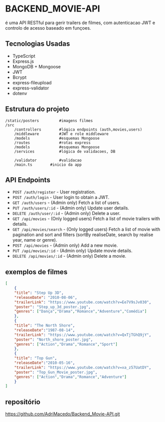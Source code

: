 # BACKEND_MOVIE-API

é uma API RESTful para gerir trailers de filmes, com autenticacao JWT e controlo de acesso baseado em funçoes. 

## Tecnologias Usadas

- TypeScript
- Express.js
- MongoDB + Mongoose
- JWT
- Bcrypt
- express-fileupload
- express-validator
- dotenv

## Estrutura do projeto

```
/static/posters         #imagens filmes
/src
    /controllers        #lógica endpoints (auth,movies,users)
    /middleware         #JWT e role middleware
    /models             #esquemas Mongoose
    /routes             #rotas express    
    /models             #esquemas Mongoose
    /services           #lógica de validacoes, DB
    
    /validator          #validacao 
    /main.ts        #inicio da app
```

## API Endpoints
- `POST /auth/register` - User registration.
- `POST /auth/login` - User login to obtain a JWT.
- `GET /auth/users` - (Admin only) Fetch a list of users.
- `PUT /auth/users/:id` - (Admin only) Update user details.
- `DELETE /auth/user/:id` - (Admin only) Delete a user.
- `GET /api/movies` - (Only logged users) Fetch a list of movie trailers with details.
- `GET /api/movies/search` - (Only logged users) Fetch a list of movie with pagination and sort and filters (sortBy realiseDate, search by realise year, name or genre).
- `POST /api/movies` - (Admin only) Add a new movie.
- `PUT /api/movies/:id` - (Admin only) Update movie details.
- `DELETE /api/movies/:id` - (Admin only) Delete a movie.


## exemplos de filmes
```JSON
[
    {
    "title": "Step Up 3D",
    "releaseDate": "2010-08-06",
    "trailerLink": "https://www.youtube.com/watch?v=Ee7V9sJv030",
    "poster": "Step_up_3d_poster.jpg",
    "genres": ["Dança","Drama","Romance","Adventure","Comédia"]
    },
    {
    "title": "The North Shore",
    "releaseDate":"1987-08-14",
    "trailerLink": "https://www.youtube.com/watch?v=QxTjTGhQ9jY",
    "poster": "North_shore_poster.jpg",
    "genres": ["Action","Drama","Romance","Sport"]
    },
    {
    "title": "Top Gun",
    "releaseDate":"2010-05-16",
    "trailerLink": "https://www.youtube.com/watch?v=xa_z57UatDY",
    "poster": "Top_Gun_Movie_poster.jpg",
    "genres": ["Action","Drama","Romance","Adventure"]
    }
]
```
## repositório

https://github.com/AdriMacedo/Backend_Movie-API.git

